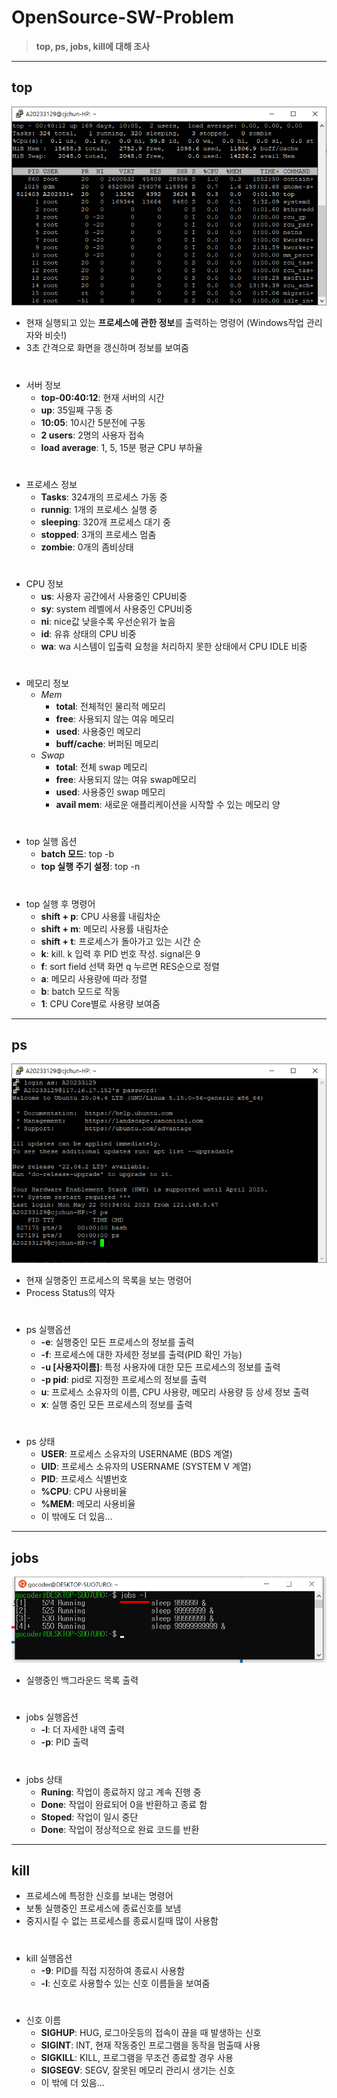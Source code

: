 # OpenSource-SW-Problem
>**top, ps, jobs, kill에 대해 조사**
---
## top
![image](https://github.com/hoeyoon/OpenSource-SW-Problem/blob/master/picture/%ED%99%94%EB%A9%B4%20%EC%BA%A1%EC%B2%98%202023-05-22%20004819.png)
+ 현재 실행되고 있는 **프로세스에 관한 정보**를 출력하는 명령어 (Windows작업 관리자와 비슷!)
+ 3초 간격으로 화면을 갱신하며 정보를 보여줌
#
+ 서버 정보
  + **top-00:40:12**: 현재 서버의 시간
  + **up**: 35일째 구동 중
  + **10:05**: 10시간 5분전에 구동
  + **2 users**: 2명의 사용자 접속
  + **load average**: 1, 5, 15분 평균 CPU 부하율
#
+ 프로세스 정보
  + **Tasks**: 324개의 프로세스 가동 중
  + **runnig**: 1개의 프로세스 실행 중
  + **sleeping**: 320개 프로세스 대기 중
  + **stopped**: 3개의 프로세스 멈춤
  + **zombie**: 0개의 좀비상태
#
+ CPU 정보
  + **us**: 사용자 공간에서 사용중인 CPU비중
  + **sy**: system 레벨에서 사용중인 CPU비중
  + **ni**: nice값 낮을수록 우선순위가 높음
  + **id**: 유휴 상태의 CPU 비중
  + **wa**: wa 시스템이 입출력 요청을 처리하지 못한 상태에서 CPU IDLE 비중
#
+ 메모리 정보
  + *Mem* 
    + **total**: 전체적인 물리적 메모리
    + **free**: 사용되지 않는 여유 메모리
    + **used**: 사용중인 메모리
    + **buff/cache**: 버퍼된 메모리
  + *Swap*
    + **total**: 전체 swap 메모리
    + **free**: 사용되지 않는 여유 swap메모리
    + **used**: 사용중인 swap 메모리
    + **avail mem**: 새로운 애플리케이션을 시작할 수 있는 메모리 양

#
+ top 실행 옵션
  + **batch 모드**: top -b 
  + **top 실행 주기 설정**: top -n
#
+ top 실행 후 명령어
  + **shift + p**: CPU 사용률 내림차순
  + **shift + m**: 메모리 사용률 내림차순
  + **shift + t**: 프로세스가 돌아가고 있는 시간 순
  + **k**: kill. k 입력 후 PID 번호 작성. signal은 9
  + **f**: sort field 선택 화면 q 누르면 RES순으로 정렬
  + **a**: 메모리 사용량에 따라 정렬
  + **b**: batch 모드로 작동
  + **1**: CPU Core별로 사용량 보여줌

---
## ps
![image1](https://github.com/hoeyoon/OpenSource-SW-Problem/blob/master/picture/%ED%99%94%EB%A9%B4%20%EC%BA%A1%EC%B2%98%202023-05-24%20000806.png)
+ 현재 실행중인 프로세스의 목록을 보는 명령어
+ Process Status의 약자
#
+ ps 실행옵션
  + **-e**: 실행중인 모든 프로세스의 정보를 출력
  + **-f**: 프로세스에 대한 자세한 정보를 출력(PID 확인 가능)
  + **-u [사용자이름]**: 특정 사용자에 대한 모든 프로세스의 정보를 출력
  + **-p pid**: pid로 지정한 프로세스의 정보를 출력
  + **u**: 프로세스 소유자의 이름, CPU 사용량, 메모리 사용량 등 상세 정보 출력
  + **x**: 실행 중인 모든 프로세스의 정보를 출력
#
+ ps 상태
  + **USER**: 프로세스 소유자의 USERNAME (BDS 계열)
  + **UID**: 프로세스 소유자의 USERNAME (SYSTEM V 계열)
  + **PID**: 프로세스 식별번호
  + **%CPU**: CPU 사용비율
  + **%MEM**: 메모리 사용비율
  + 이 밖에도 더 있음...
---
 ## jobs
 ![image2](https://github.com/hoeyoon/OpenSource-SW-Problem/blob/master/picture/99E14B465E60F42D2A.png)
 + 실행중인 백그라운드 목록 출력
#
+ jobs 실행옵션
  + **-l**: 더 자세한 내역 출력
  + **-p**: PID 출력
#
+ jobs 상태
  + **Runing**: 작업이 종료하지 않고 계속 진행 중
  + **Done**: 작업이 완료되어 0을 반환하고 종료 함
  + **Stoped**: 작업이 일시 중단
  + **Done**: 작업이 정상적으로 완료 코드를 반환
---
## kill
+ 프로세스에 특정한 신호를 보내는 명령어
+ 보통 실행중인 프로세스에 종료신호를 보냄
+ 중지시킬 수 없는 프로세스를 종료시킬때 많이 사용함
#
+ kill 실행옵션
  + **-9**: PID를 직접 지정하여 종료시 사용함
  + **-l**: 신호로 사용할수 있는 신호 이름들을 보여줌
#
+ 신호 이름
  + **SIGHUP**: HUG, 로그아웃등의 접속이 끊을 때 발생하는 신호
  + **SIGINT**: INT, 현재 작동중인 프로그램을 동작을 멈출때 사용
  + **SIGKILL**: KILL, 프로그램을 무조건 종료할 경우 사용
  + **SIGSEGV**: SEGV, 잘못된 메모리 관리시 생기는 신호
  + 이 밖에 더 있음...
